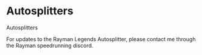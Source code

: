 # Autosplitters
Autosplitters

For updates to the Rayman Legends Autosplitter, please contact me through the Rayman speedrunning discord.
